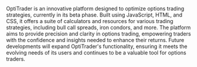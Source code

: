 OptiTrader is an innovative platform designed to optimize options trading strategies, currently in its beta phase. Built using JavaScript, HTML, and CSS, it offers a suite of calculators and resources for various trading strategies, including bull call spreads, iron condors, and more. The platform aims to provide precision and clarity in options trading, empowering traders with the confidence and insights needed to enhance their returns. Future developments will expand OptiTrader's functionality, ensuring it meets the evolving needs of its users and continues to be a valuable tool for options traders.






